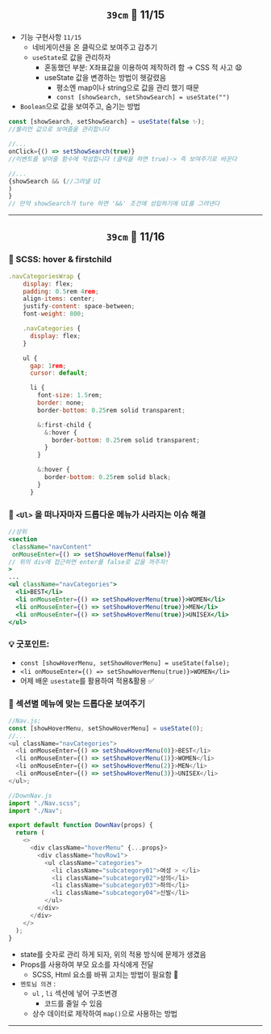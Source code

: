 ## <p align="center"> `39cm` 📆 11/15

- 기능 구현사항 `11/15`
  - 네비게이션을 온 클릭으로 보여주고 감추기
  - `useState`로 값을 관리하자
    - 혼동했던 부분: X좌표값을 이용하여 제작하려 함 → CSS 적 사고 😧
    - useState 값을 변경하는 방법이 헷갈렸음
      - 평소엔 map이나 string으로 값을 관리 했기 때문
      - `const [showSearch, setShowSearch] = useState("")`
- `Boolean`으로 값을 보여주고, 숨기는 방법

```jsx
const [showSearch, setShowSearch] = useState(false ✨);
//불리언 값으로 보여줌을 관리합니다

//...
onClick={() => setShowSearch(true)}
//이벤트를 넣어줄 함수에 작성합니다 (클릭을 하면 true)-> 즉 보여주기로 바꾼다

//...
{showSearch && (//그려낼 UI
)
}
// 만약 showSearch가 ture 하면 '&&' 조건에 성립하기에 UI를 그려낸다
```

<hr>

## <p align="center"> `39cm` 📆 11/16

### 📌 SCSS: hover & firstchild

```jsx
.navCategoriesWrap {
    display: flex;
    padding: 0.5rem 4rem;
    align-items: center;
    justify-content: space-between;
    font-weight: 800;

    .navCategories {
      display: flex;
    }

    ul {
      gap: 1rem;
      cursor: default;

      li {
        font-size: 1.5rem;
        border: none;
        border-bottom: 0.25rem solid transparent;

        &:first-child {
          &:hover {
            border-bottom: 0.25rem solid transparent;
          }
        }

        &:hover {
          border-bottom: 0.25rem solid black;
        }
      }
```

### 📌 `<Ul>` 을 떠나자마자 드롭다운 메뉴가 사라지는 이슈 해결

```jsx
//상위
<section
 className="navContent"
 onMouseEnter={() => setShowHoverMenu(false)}
// 위의 div에 접근하면 enter를 false로 값을 꺼주자!
>
...
<ul className="navCategories">
  <li>BEST</li>
  <li onMouseEnter={() => setShowHoverMenu(true)}>WOMEN</li>
  <li onMouseEnter={() => setShowHoverMenu(true)}>MEN</li>
  <li onMouseEnter={() => setShowHoverMenu(true)}>UNISEX</li>
</ul>
```

### 💡 굿포인트:

- `const [showHoverMenu, setShowHoverMenu] = useState(false);`
- `<li onMouseEnter={() => setShowHoverMenu(true)}>WOMEN</li>`
- 어제 배운 `usestate`를 활용하여 적용&활용 ✅

### 📌 섹션별 메뉴에 맞는 드롭다운 보여주기

```javascript
//Nav.js;
const [showHoverMenu, setShowHoverMenu] = useState(0);
//...
<ul className="navCategories">
  <li onMouseEnter={() => setShowHoverMenu(0)}>BEST</li>
  <li onMouseEnter={() => setShowHoverMenu(1)}>WOMEN</li>
  <li onMouseEnter={() => setShowHoverMenu(2)}>MEN</li>
  <li onMouseEnter={() => setShowHoverMenu(3)}>UNISEX</li>
</ul>;

//DownNav.js
import "./Nav.scss";
import "./Nav";

export default function DownNav(props) {
  return (
    <>
      <div className="hoverMenu" {...props}>
        <div className="hovRow1">
          <ul className="categories">
            <li className="subcategory01">여성 > </li>
            <li className="subcategory02">상의</li>
            <li className="subcategory03">하의</li>
            <li className="subcategory04">신발</li>
          </ul>
        </div>
      </div>
    </>
  );
}
```

- state를 숫자로 관리 하게 되자, 위의 적용 방식에 문제가 생겼음
- Props를 사용하여 부모 요소를 자식에게 전달
  - SCSS, Html 요소를 바꿔 고치는 방법이 필요함 🤔
- `멘토님 의견` :
  - `ul` , `li` 섹션에 넣어 구조변경
    - 코드를 줄일 수 있음
  - 상수 데이터로 제작하여 `map()`으로 사용하는 방법

---
